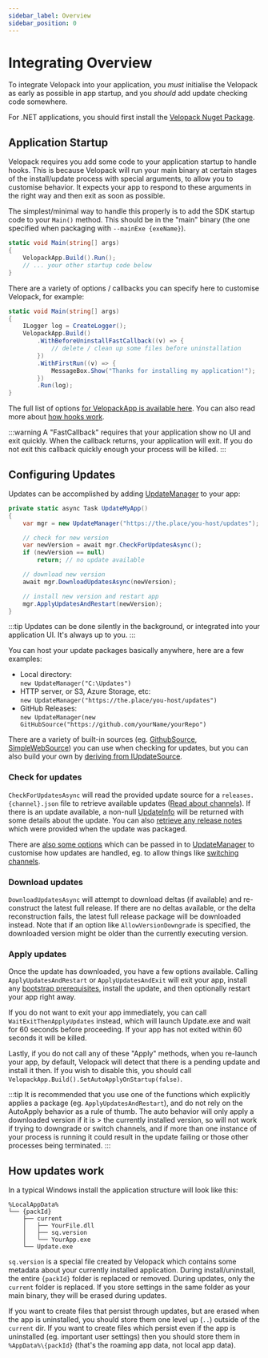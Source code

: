 ```yaml
---
sidebar_label: Overview
sidebar_position: 0
---
```


# Integrating Overview
<AppliesTo all />

To integrate Velopack into your application, you *must* initialise the Velopack as early as possible in app startup, and you *should* add update checking code somewhere.

For .NET applications, you should first install the [Velopack Nuget Package](https://nuget.org/packages/velopack).

## Application Startup
Velopack requires you add some code to your application startup to handle hooks. This is because Velopack will run your main binary at certain stages of the install/update process with special arguments, to allow you to customise behavior. It expects your app to respond to these arguments in the right way and then exit as soon as possible. 

The simplest/minimal way to handle this properly is to add the SDK startup code to your `Main()` method. This should be in the "main" binary (the one specified when packaging with `--mainExe {exeName}`).

```cs
static void Main(string[] args)
{
    VelopackApp.Build().Run();
    // ... your other startup code below
}
```

There are a variety of options / callbacks you can specify here to customise Velopack, for example:

```cs
static void Main(string[] args)
{
    ILogger log = CreateLogger();
    VelopackApp.Build()
        .WithBeforeUninstallFastCallback((v) => {
            // delete / clean up some files before uninstallation
        })
        .WithFirstRun((v) => {
            MessageBox.Show("Thanks for installing my application!");
        })
        .Run(log);
}
```

The full list of options [for VelopackApp is available here](../reference/cs//Velopack/VelopackApp.md). You can also read more about [how hooks work](./hooks.md).

:::warning
A "FastCallback" requires that your application show no UI and exit quickly. When the callback returns, your application will exit. If you do not exit this callback quickly enough your process will be killed.
:::

## Configuring Updates
Updates can be accomplished by adding [UpdateManager](../reference/cs/Velopack/UpdateManager.md) to your app:

```cs
private static async Task UpdateMyApp()
{
    var mgr = new UpdateManager("https://the.place/you-host/updates");

    // check for new version
    var newVersion = await mgr.CheckForUpdatesAsync();
    if (newVersion == null)
        return; // no update available

    // download new version
    await mgr.DownloadUpdatesAsync(newVersion);

    // install new version and restart app
    mgr.ApplyUpdatesAndRestart(newVersion);
}
```

:::tip
Updates can be done silently in the background, or integrated into your application UI. It's always up to you.
:::

You can host your update packages basically anywhere, here are a few examples:
- Local directory:<br/>`new UpdateManager("C:\Updates")`
- HTTP server, or S3, Azure Storage, etc:<br/>`new UpdateManager("https://the.place/you-host/updates")`
- GitHub Releases:<br/>`new UpdateManager(new GitHubSource("https://github.com/yourName/yourRepo")`

There are a variety of built-in sources (eg. [GithubSource](../reference/cs/Velopack.Sources/GithubSource.md), [SimpleWebSource](../reference/cs/Velopack.Sources/SimpleWebSource.md)) you can use when checking for updates, but you can also build your own by [deriving from IUpdateSource](../reference/cs/Velopack.Sources/IUpdateSource.md).

### Check for updates
`CheckForUpdatesAsync` will read the provided update source for a `releases.{channel}.json` file to retrieve available updates ([Read about channels](../packaging/channels.md)). If there is an update available, a non-null [UpdateInfo](../reference/cs/Velopack/UpdateInfo.md) will be returned with some details about the update. You can also [retrieve any release notes](release-notes.md) which were provided when the update was packaged.

There are [also some options](../reference/cs/Velopack/UpdateOptions.md) which can be passed in to [UpdateManager](../reference/cs/Velopack/UpdateManager.md) to customise how updates are handled, eg. to allow things like [switching channels](switching-channels.md).

### Download updates
`DownloadUpdatesAsync` will attempt to download deltas (if available) and re-construct the latest full release. If there are no deltas available, or the delta reconstruction fails, the latest full release package will be downloaded instead. Note that if an option like `AllowVersionDowngrade` is specified, the downloaded version might be older than the currently executing version.

### Apply updates
Once the update has downloaded, you have a few options available. Calling `ApplyUpdatesAndRestart` or `ApplyUpdatesAndExit` will exit your app, install any [bootstrap prerequisites](../packaging/bootstrapping.md), install the update, and then optionally restart your app right away.

If you do not want to exit your app immediately, you can call `WaitExitThenApplyUpdates` instead, which will launch Update.exe and wait for 60 seconds before proceeding. If your app has not exited within 60 seconds it will be killed.

Lastly, if you do not call any of these "Apply" methods, when you re-launch your app, by default, Velopack will detect that there is a pending update and install it then. If you wish to disable this, you should call `VelopackApp.Build().SetAutoApplyOnStartup(false)`.

:::tip
It is recommended that you use one of the functions which explicitly applies a package (eg. `ApplyUpdatesAndRestart`), and do not rely on the AutoApply behavior as a rule of thumb. The auto behavior will only apply a downloaded version if it is > the currently installed version, so will not work if trying to downgrade or switch channels, and if more than one instance of your process is running it could result in the update failing or those other processes being terminated.
:::

## How updates work
In a typical Windows install the application structure will look like this:
```
%LocalAppData%
└── {packId}
    ├── current
    │   ├── YourFile.dll
    │   ├── sq.version
    │   └── YourApp.exe
    └── Update.exe
```

`sq.version` is a special file created by Velopack which contains some metadata about your currently installed application. During install/uninstall, the entire `{packId}` folder is replaced or removed. During updates, only the `current` folder is replaced. If you store settings in the same folder as your main binary, they will be erased during updates. 

If you want to create files that persist through updates, but are erased when the app is uninstalled, you should store them one level up (`..`) outside of the `current` dir. If you want to create files which persist even if the app is uninstalled (eg. important user settings) then you should store them in `%AppData%\{packId}` (that's the roaming app data, not local app data).